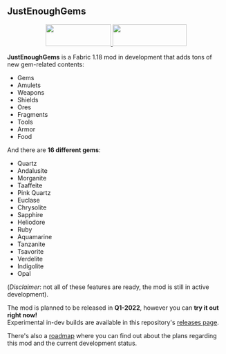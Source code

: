 ## JustEnoughGems

<p align="center">
  <a title="Fabric API" href="https://github.com/FabricMC/fabric">
    <img src="https://i.imgur.com/Ol1Tcf8.png" width="151" height="50" />
  </a>
  <a title="Fabric Language Kotlin" href="https://github.com/FabricMC/fabric-language-kotlin" target="_blank" rel="noopener noreferrer">
    <img src="https://i.imgur.com/c1DH9VL.png" width="171" height="50" />
  </a>
</p>

**JustEnoughGems** is a Fabric 1.18 mod in development that adds tons of new gem-related contents:

- Gems
- Amulets
- Weapons
- Shields
- Ores
- Fragments
- Tools
- Armor
- Food

And there are **16 different gems**:

- Quartz
- Andalusite
- Morganite
- Taaffeite
- Pink Quartz
- Euclase
- Chrysolite
- Sapphire
- Heliodore
- Ruby
- Aquamarine
- Tanzanite
- Tsavorite
- Verdelite
- Indigolite
- Opal

(_Disclaimer_: not all of these features are ready, the mod is still in active development).

The mod is planned to be released in **Q1-2022**, however you can **try it out right now!**\
Experimental in-dev builds are available in this repository's
[releases page](https://github.com/RedGrapefruit09/JustEnoughGems/releases).

There's also a [roadmap](https://github.com/RedGrapefruit09/JustEnoughGems/blob/v0.5/ROADMAP.md)
where you can find out about the plans regarding this mod and the current development status.
